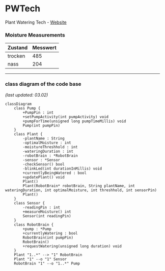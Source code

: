 # PWTech
Plant Watering Tech - [Website](https://hpyGithub.github.io)

### Moisture Measurements
| Zustand | Messwert |
| --- | --- |
| trocken | 485 |
| nass | 204 |

***
### class diagram of the code base

*(last updated: 03.02)*
```mermaid
classDiagram
	class Pump {
		+PumpPin : int
		+setPumpActivity(int pumpActivity) void
		+pumpForTime(unsigned long pumpTimeMillis) void
		Pump(int pumpPin)
	}
	class Plant {
		-plantName : String
		-optimalMoisture : int
		-moistureThreshhold : int
		-wateringDuration : int
		-robotBrain : *RobotBrain
		-sensor : *Sensor
		-checkSensor() bool
		-blinkLed(int durationInMillis) void
		+currentlyBeingWatered : bool
		+updatePlant() void
		Plant()
		Plant(RobotBrain* robotBrain, String plantName, int wateringDuration, int optimalMoisture, int threshhold, int sensorPin)
		Plant()
	}
	class Sensor {
		-readingPin : int
		+measureMoisture() int
		Sensor(int readingPin)
	}
	class RobotBrain {
		+pump : *Pump
		+currentlyWatering : bool
		RobotBrain(int pumpPin)
		RobotBrain()
		+requestWatering(unsigned long duration) void
	}
	Plant "1..*" --> "1" RobotBrain
	Plant "1" --o "1" Sensor
	RobotBrain "1" --o "1..*" Pump
```
